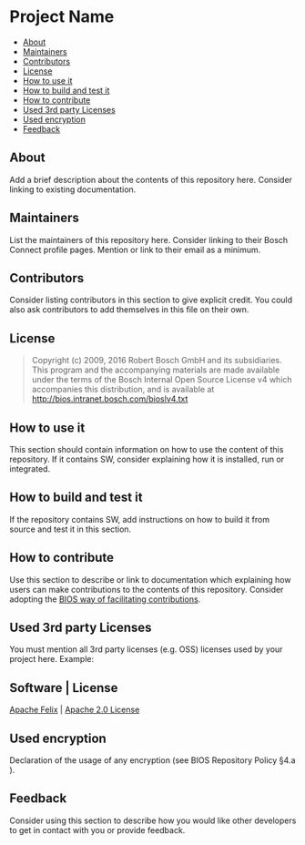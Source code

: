 <!---

	Copyright (c) 2009, 2016 Robert Bosch GmbH and its subsidiaries.
	This program and the accompanying materials are made available under
	the terms of the Bosch Internal Open Source License v4
	which accompanies this distribution, and is available at
	http://bios.intranet.bosch.com/bioslv4.txt

-->

# Project Name

* [About](#about)
* [Maintainers](#maintainers)
* [Contributors](#contributors)
* [License](#license)
* [How to use it](#use)
* [How to build and test it](#build)
* [How to contribute](#contribute)
* [Used 3rd party Licenses](#licenses)
* [Used encryption](#encryption)
* [Feedback](#feedback)

## <a name="about">About</a>

Add a brief description about the contents of this repository here. Consider
linking to existing documentation.

## <a name="maintainers">Maintainers</a>

List the maintainers of this repository here. Consider linking to their 
Bosch Connect profile pages. Mention or link to their email as a minimum.

## <a name="contributors">Contributors</a>

Consider listing contributors in this section to give explicit credit. You 
could also ask contributors to add themselves in this file on their own.

## <a name="license">License</a>
 
>	Copyright (c) 2009, 2016 Robert Bosch GmbH and its subsidiaries.
>	This program and the accompanying materials are made available under
>	the terms of the Bosch Internal Open Source License v4
>	which accompanies this distribution, and is available at
>	http://bios.intranet.bosch.com/bioslv4.txt

## <a name="use">How to use it</a>

This section should contain information on how to use the content of this
repository. If it contains SW, consider explaining how it is installed, run or
integrated.

## <a name="build">How to build and test it</a>

If the repository contains SW, add instructions on how to build it from source
and test it in this section.

## <a name="contribute">How to contribute</a>

Use this section to describe or link to documentation which explaining how 
users can make contributions to the contents of this repository. Consider 
adopting the [BIOS way of facilitating contributions](http://bos.ch/ygF).

## <a name="licenses">Used 3rd party Licenses</a>

You must mention all 3rd party licenses (e.g. OSS) licenses used by your
project here. Example:

Software | License
------------------
[Apache Felix](http://felix.apache.org/) | [Apache 2.0 License](http://www.apache.org/licenses/LICENSE-2.0.txt)
 
## <a name="encryption">Used encryption</a>

Declaration of the usage of any encryption (see BIOS Repository Policy §4.a ).

## <a name="feedback">Feedback</a>

Consider using this section to describe how you would like other developers
to get in contact with you or provide feedback.

<!---

	Copyright (c) 2009, 2016 Robert Bosch GmbH and its subsidiaries.
	This program and the accompanying materials are made available under
	the terms of the Bosch Internal Open Source License v4
	which accompanies this distribution, and is available at
	http://bios.intranet.bosch.com/bioslv4.txt

-->

